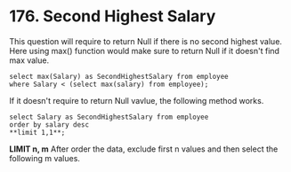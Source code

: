 # 176. Second Highest Salary
####
This question will require to return Null if there is no second highest value. Here using max() function would make sure to return Null if it doesn't find max value.
```
select max(Salary) as SecondHighestSalary from employee
where Salary < (select max(salary) from employee);
```
If it doesn't require to return Null vavlue, the following method works.
```
select Salary as SecondHighestSalary from employee
order by salary desc 
**limit 1,1**;
```
**LIMIT n, m**
After order the data, exclude first n values and then select the following m values.
